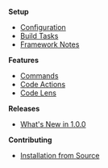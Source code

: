 **Setup**

- [Configuration](https://github.com/vshaxe/vshaxe/wiki/Configuration)
- [Build Tasks](https://github.com/vshaxe/vshaxe/wiki/Build-Tasks)
- [Framework Notes](https://github.com/vshaxe/vshaxe/wiki/Framework-Notes)

**Features**

- [Commands](https://github.com/vshaxe/vshaxe/wiki/Commands)
- [Code Actions](https://github.com/vshaxe/vshaxe/wiki/Code-Actions)
- [Code Lens](https://github.com/vshaxe/vshaxe/wiki/Code-Lens)

**Releases**

- [What's New in 1.0.0](https://github.com/vshaxe/vshaxe/wiki/What's-New-in-1.0.0)

**Contributing**

- [Installation from Source](https://github.com/vshaxe/vshaxe/wiki/Installation-from-Source)